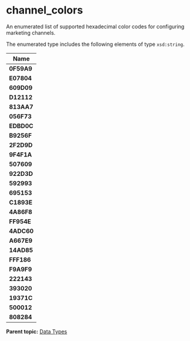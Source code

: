 # channel_colors

An enumerated list of supported hexadecimal color codes for configuring marketing channels.

The enumerated type includes the following elements of type `xsd:string`.

|Name|
|----|
|**0F59A9** |
|**E07804** |
|**609D09** |
|**D12112** |
|**813AA7** |
|**056F73** |
|**EDBD0C** |
|**B9256F** |
|**2F2D9D** |
|**9F4F1A** |
|**507609** |
|**922D3D** |
|**592993** |
|**695153** |
|**C1893E** |
|**4A86F8** |
|**FF954E** |
|**4ADC60** |
|**A667E9** |
|**14AD85** |
|**FFF186** |
|**F9A9F9** |
|**222143** |
|**393020** |
|**19371C** |
|**500012** |
|**808284** |

**Parent topic:** [Data Types](../data_types/c_datatypes.md)

